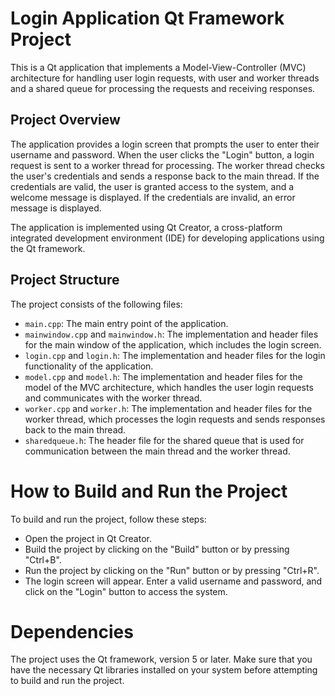# Login Application Qt Framework Project
This is a Qt application that implements a Model-View-Controller (MVC) architecture for handling user login requests, with user and worker threads and a shared queue for processing the requests and receiving responses.

## Project Overview
The application provides a login screen that prompts the user to enter their username and password. When the user clicks the "Login" button, a login request is sent to a worker thread for processing. The worker thread checks the user's credentials and sends a response back to the main thread. If the credentials are valid, the user is granted access to the system, and a welcome message is displayed. If the credentials are invalid, an error message is displayed.

The application is implemented using Qt Creator, a cross-platform integrated development environment (IDE) for developing applications using the Qt framework.

## Project Structure
The project consists of the following files:

- `main.cpp`: The main entry point of the application.
- `mainwindow.cpp` and `mainwindow.h`: The implementation and header files for the main window of the application, which includes the login screen.
- `login.cpp` and `login.h`: The implementation and header files for the login functionality of the application.
- `model.cpp` and `model.h`: The implementation and header files for the model of the MVC architecture, which handles the user login requests and communicates with the worker thread.
- `worker.cpp` and `worker.h`: The implementation and header files for the worker thread, which processes the login requests and sends responses back to the main thread.
- `sharedqueue.h`: The header file for the shared queue that is used for communication between the main thread and the worker thread.

# How to Build and Run the Project
To build and run the project, follow these steps:

- Open the project in Qt Creator.
- Build the project by clicking on the "Build" button or by pressing "Ctrl+B".
- Run the project by clicking on the "Run" button or by pressing "Ctrl+R".
- The login screen will appear. Enter a valid username and password, and click on the "Login" button to access the system.

# Dependencies
The project uses the Qt framework, version 5 or later. Make sure that you have the necessary Qt libraries installed on your system before attempting to build and run the project.